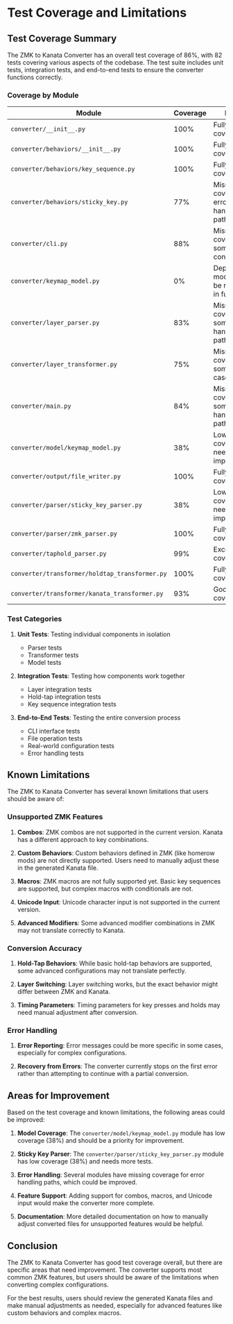 # Test Coverage and Limitations

## Test Coverage Summary

The ZMK to Kanata Converter has an overall test coverage of 86%, with 82 tests covering various aspects of the codebase. The test suite includes unit tests, integration tests, and end-to-end tests to ensure the converter functions correctly.

### Coverage by Module

| Module | Coverage | Notes |
|--------|----------|-------|
| `converter/__init__.py` | 100% | Fully covered |
| `converter/behaviors/__init__.py` | 100% | Fully covered |
| `converter/behaviors/key_sequence.py` | 100% | Fully covered |
| `converter/behaviors/sticky_key.py` | 77% | Missing coverage for error handling paths |
| `converter/cli.py` | 88% | Missing coverage for some error conditions |
| `converter/keymap_model.py` | 0% | Deprecated module, to be removed in future |
| `converter/layer_parser.py` | 83% | Missing coverage for some error handling paths |
| `converter/layer_transformer.py` | 75% | Missing coverage for some edge cases |
| `converter/main.py` | 84% | Missing coverage for some error handling paths |
| `converter/model/keymap_model.py` | 38% | Low coverage, needs improvement |
| `converter/output/file_writer.py` | 100% | Fully covered |
| `converter/parser/sticky_key_parser.py` | 38% | Low coverage, needs improvement |
| `converter/parser/zmk_parser.py` | 100% | Fully covered |
| `converter/taphold_parser.py` | 99% | Excellent coverage |
| `converter/transformer/holdtap_transformer.py` | 100% | Fully covered |
| `converter/transformer/kanata_transformer.py` | 93% | Good coverage |

### Test Categories

1. **Unit Tests**: Testing individual components in isolation
   - Parser tests
   - Transformer tests
   - Model tests

2. **Integration Tests**: Testing how components work together
   - Layer integration tests
   - Hold-tap integration tests
   - Key sequence integration tests

3. **End-to-End Tests**: Testing the entire conversion process
   - CLI interface tests
   - File operation tests
   - Real-world configuration tests
   - Error handling tests

## Known Limitations

The ZMK to Kanata Converter has several known limitations that users should be aware of:

### Unsupported ZMK Features

1. **Combos**: ZMK combos are not supported in the current version. Kanata has a different approach to key combinations.

2. **Custom Behaviors**: Custom behaviors defined in ZMK (like homerow mods) are not directly supported. Users need to manually adjust these in the generated Kanata file.

3. **Macros**: ZMK macros are not fully supported yet. Basic key sequences are supported, but complex macros with conditionals are not.

4. **Unicode Input**: Unicode character input is not supported in the current version.

5. **Advanced Modifiers**: Some advanced modifier combinations in ZMK may not translate correctly to Kanata.

### Conversion Accuracy

1. **Hold-Tap Behaviors**: While basic hold-tap behaviors are supported, some advanced configurations may not translate perfectly.

2. **Layer Switching**: Layer switching works, but the exact behavior might differ between ZMK and Kanata.

3. **Timing Parameters**: Timing parameters for key presses and holds may need manual adjustment after conversion.

### Error Handling

1. **Error Reporting**: Error messages could be more specific in some cases, especially for complex configurations.

2. **Recovery from Errors**: The converter currently stops on the first error rather than attempting to continue with a partial conversion.

## Areas for Improvement

Based on the test coverage and known limitations, the following areas could be improved:

1. **Model Coverage**: The `converter/model/keymap_model.py` module has low coverage (38%) and should be a priority for improvement.

2. **Sticky Key Parser**: The `converter/parser/sticky_key_parser.py` module has low coverage (38%) and needs more tests.

3. **Error Handling**: Several modules have missing coverage for error handling paths, which could be improved.

4. **Feature Support**: Adding support for combos, macros, and Unicode input would make the converter more complete.

5. **Documentation**: More detailed documentation on how to manually adjust converted files for unsupported features would be helpful.

## Conclusion

The ZMK to Kanata Converter has good test coverage overall, but there are specific areas that need improvement. The converter supports most common ZMK features, but users should be aware of the limitations when converting complex configurations.

For the best results, users should review the generated Kanata files and make manual adjustments as needed, especially for advanced features like custom behaviors and complex macros. 